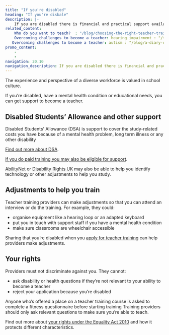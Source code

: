 ```yaml
---
title: "If you're disabled"
heading: "If you're disbale"
description: |-
    If you are disabled there is financial and practical support available to help you train.
related_content:
    Who do you want to teach?  : "/blog/choosing-the-right-teacher-training-course-provider"
    Overcoming challenges to become a teacher: hearing impairment : "/train-to-be-a-teacher/get-school-experience"
   Overcoming challenges to become a teacher: autism : "/blog/a-diary-of-a-trainee-teacher"
promo_content:
    -
    -
navigation: 20.10
navigation_description: If you are disabled there is financial and practical support available to help you train.
---
```



The experience and perspective of a diverse workforce is valued in school culture.

If you’re disabled, have a mental health condition or educational needs, you can get support to become a teacher.

## Disabled Students’ Allowance and other support

Disabled Students’ Allowance (DSA) is support to cover the study-related costs you have because of a mental health problem, long term illness or any other disability

[Find out more about DSA](https://www.gov.uk/disabled-students-allowance-dsa).

[If you do paid training you may also be eligible for support](https://www.gov.uk/access-to-work).

[AbilityNet](https://abilitynet.org.uk/about-abilitynet) or [Disability Rights UK](https://www.disabilityrightsuk.org/adjustments-disabled-students) may also be able to help you identify technology or other adjustments to help you study.

## Adjustments to help you train

Teacher training providers can make adjustments so that you can attend an interview or do the training. For example, they could:

- organise equipment like a hearing loop or an adapted keyboard
- put you in touch with support staff if you have a mental health condition
- make sure classrooms are wheelchair accessible

Sharing that you’re disabled when you [apply for teacher training](https://www.gov.uk/apply-for-teacher-training) can help providers make adjustments.

## Your rights

Providers must not discriminate against you. They cannot:

- ask disability or health questions if they’re not relevant to your ability to become a teacher
- reject your application because you’re disabled

Anyone who’s offered a place on a teacher training course is asked to complete a fitness questionnaire before starting training Training providers should only ask relevant questions to make sure you’re able to teach.

Find out more about [your rights under the Equality Act 2010](https://www.equalityhumanrights.com/en/equality-act/know-your-rights) and how it protects different characteristics.